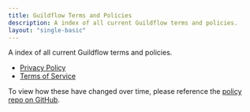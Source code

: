```yaml
---
title: Guildflow Terms and Policies 
description: A index of all current Guildflow terms and policies. 
layout: "single-basic"
---
```


A index of all current Guildflow terms and policies. 

* [Privacy Policy](/privacy/)
* [Terms of Service](/terms-of-service/)

To view how these have changed over time, please reference the [policy repo on GitHub](https://github.com/Guildflow/policy).

